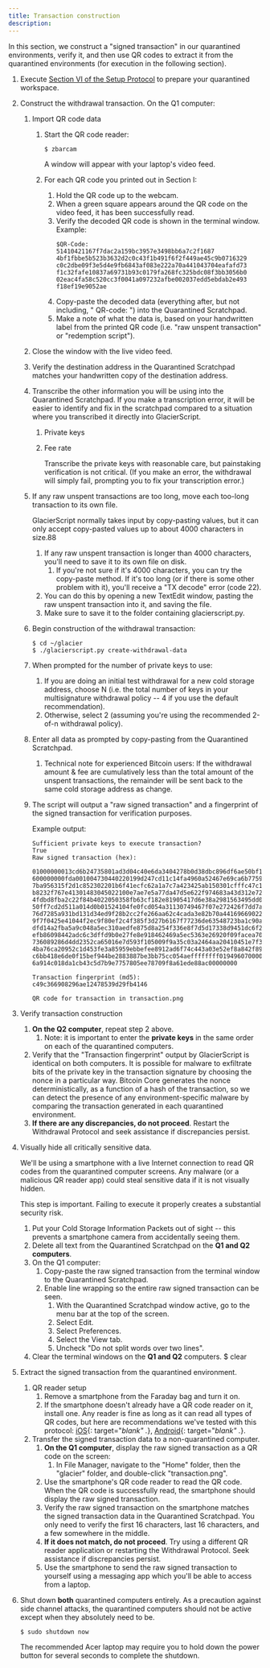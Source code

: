 ```yaml
---
title: Transaction construction
description:
---
```


In this section, we construct a "signed transaction" in our quarantined
environments, verify it, and then use QR codes to extract it from the
quarantined environments (for execution in the following section).

1. Execute [Section VI of the Setup Protocol](../setup/quarantined-workspace/)
to prepare your quarantined workspace.
2. Construct the withdrawal transaction. On the Q1 computer:
    1. Import QR code data
        1. Start the QR code reader:

            ```
            $ zbarcam
            ```
            A window will appear with your laptop's video feed.
            
        2. For each QR code you printed out in Section I:
            1. Hold the QR code up to the webcam.
            2. When a green square appears around the QR code on the video
            feed, it has been successfully read.
            3. Verify the decoded QR code is shown in the terminal window.
                Example:
                ```
                $QR-Code:
                51410421167f7dac2a159bc3957e3498bb6a7c2f1687
                4bf1fbbe5b523b3632d2c0c43f1b491f6f2f449ae45c9b0716329
                c0c2dbe09f3e5d4e9fb6843af083e222a70a441043704eafafd73
                f1c32fafe10837a69731b93c0179fa268fc325bdc08f3bb3056b0
                02eac4fa58c520cc3f0041a097232afbe002037edd5ebdab2e493
                f18ef19e9052ae
                ```
            4. Copy-paste the decoded data (everything after, but not
            including, " QR-code: ") into the Quarantined Scratchpad.
            5. Make a note of what the data is, based on your handwritten
            label from the printed QR code (i.e. "raw unspent transaction" or
            "redemption script").
    2. Close the window with the live video feed.
    3. Verify the destination address in the Quarantined Scratchpad matches
    your handwritten copy of the destination address.
    4. Transcribe the other information you will be using into the Quarantined
    Scratchpad. If you make a transcription error, it will be easier to
    identify and fix in the scratchpad compared to a situation where you
    transcribed it directly
    into GlacierScript.
        1. <span class="danger">Private keys</span>
        2. Fee rate

            Transcribe the private keys with reasonable care, but painstaking
            verification is not critical. (If you make an error, the
            withdrawal will simply fail, prompting you to fix your
            transcription error.)

    5. If any raw unspent transactions are too long, move each too-long
    transaction to its own file.

        GlacierScript normally takes input by copy-pasting values, but it can only accept copy-pasted values up to about 4000 characters in size.88

        1. If any raw unspent transaction is longer than 4000 characters,
        you'll need to save it to its own file on disk.
            1. If you're not sure if it's 4000 characters, you can try the
            copy-paste method. If it's too long (or if there is some other
              problem with it), you'll receive a "TX decode" error (code 22).
        2. You can do this by opening a new TextEdit window, pasting the raw
        unspent transaction into it, and saving the file.
        3. Make sure to save it to the folder containing glacierscript.py.
    6. Begin construction of the withdrawal transaction:
        ```
        $ cd ~/glacier
        $ ./glacierscript.py create-withdrawal-data
        ```
    7. When prompted for the number of private keys to use:
        1. If you are doing an initial test withdrawal for a new cold
        storage address, choose N (i.e. the total number of keys in your
        multisignature withdrawal policy -- 4 if you use the default
        recommendation).
        2. Otherwise, select 2 (assuming you're using the recommended 2-of-n
        withdrawal policy).
    8. Enter all data as prompted by copy-pasting from the Quarantined
    Scratchpad.
        1. Technical note for experienced Bitcoin users: If the withdrawal
        amount & fee are cumulatively less than the total amount of the
        unspent transactions, the remainder will be sent back to the same cold
        storage address as change.
    9. The script will output a "raw signed transaction" and a fingerprint of the signed transaction for verification purposes.

        Example output:
        ```
        Sufficient private keys to execute transaction?
        True
        Raw signed transaction (hex):

        01000000013cd6b24735801ad3d04c40e6da3404278b0d38dbc896df6ae50bf11c3043a49
        600000000fda001004730440220199d247cd11c14fa4960a52467e69ca6b77596e94c14f2
        7ba956315f2d1c852302201b6f41ecfc62a1a7c7a423425ab150301cfffc47c1a78a5bf13
        b8232f767e41301483045022100e7ae7e5a77da47d5e622f974683a43d312e72a1eed329d
        4fdbd8fba2c22f84b4022050358fb63cf182e81905417d6e38a2981563495dd00c3177ee6
        50ff7cd2d511a014d0b01524104fe0fcd054a31130749467f07e272426f7dd7a3029ab5b0
        76d7285a931bd131d34ed9f28b2cc2fe266aa62c4cada3e82b70a4416966902201c4d7375
        9f7f0425e41044f2ec9f80ef2c4f385f3d27b6167f77236de63548723ba1c90a324f4ec46
        dfd14a2fba5a9c048a5ec310aedfe875d8a254f336e8f7d5d17338d9451dc6f2188c4104a
        efb86098442adc6c3dffd9b0e27fe8e918462469a5ec5363e26920f09facea70b63e4f4d2
        736089286d4dd2352ca65016e7d593f105009f9a35c03a2464aa20410451e7f31ea2f5cb1
        4ba76ca20952c1d453fe3a85959ebbefee8912ad6f74c443a03e52ef8a842f890f1ab2d69
        c6bb418e6de0f15bef944be2883887be3bb75cc054aeffffffff019496070000000000197
        6a914c018da1cb43c5d7b9e7757805ee78709f8a61ede88ac00000000

        Transaction fingerprint (md5):
        c49c366908296ae12478539d29fb4146

        QR code for transaction in transaction.png
        ```

3. Verify transaction construction
    1. **On the Q2 computer**, repeat step 2 above.
        1. Note: it is important to enter the **private keys** in the same
        order on each of the quarantined computers.
    2. Verify that the <span class="warning">"Transaction fingerprint"</span>
    output by GlacierScript is identical on both computers. It is possible for
    malware to exfiltrate bits of the private key in the transaction signature
    by choosing the nonce in a particular way. Bitcoin Core generates the
    nonce deterministically, as a function of a hash of the transaction, so we
    can detect the presence of any environment-specific malware by
    comparing the transaction generated in each quarantined environment.
    3. **If there are any discrepancies, do not proceed**. Restart the
    Withdrawal Protocol and seek assistance if discrepancies persist.
4. Visually hide all critically sensitive data.

    We'll be using a smartphone with a live Internet connection to read QR
    codes from the quarantined computer screens. Any malware (or a malicious
    QR reader app) could steal sensitive data if it is not visually hidden.

    This step is important. Failing to execute it properly creates a
    substantial security risk.

    1. Put your <span class="danger">Cold Storage Information Packets</span>
    out of sight -- this prevents a smartphone camera from accidentally seeing
    them.
    2. Delete all text from the Quarantined Scratchpad on the
    **Q1 and Q2 computers**.
    3. On the Q1 computer:
        1. Copy-paste the <span class="warning">raw signed transaction</span>
        from the terminal window to the
        Quarantined Scratchpad.
        2. Enable line wrapping so the entire
        <span class="warning">raw signed transaction</span>
        can be seen.
            1. With the Quarantined Scratchpad window active, go to the menu
            bar at the top of the screen.
            2. Select Edit.
            3. Select Preferences.
            4. Select the View tab.
            5. Uncheck "Do not split words over two lines".
    4. Clear the terminal windows on the **Q1 and Q2** computers. $ clear
5. Extract the signed transaction from the quarantined environment.
    1. QR reader setup
        1. Remove a smartphone from the Faraday bag and turn it on.
        2. If the smartphone doesn't already have a QR code reader on it,
        install one. Any reader is fine as long as it can read all types of QR
        codes, but here are recommendations we've tested with this protocol:
        [iOS](https://itunes.apple.com/us/app/qr-reader-for-iphone/id368494609?mt=8){: target="_blank" ._},
        [Android](https://play.google.com/store/apps/details?id=com.application_4u.qrcode.barcode.scanner.reader.flashlight&hl=en){: target="_blank" ._}.
    2. Transfer the signed transaction data to a non-quarantined computer.
        1. **On the Q1 computer**, display the <span class="warning">raw
        signed transaction</span> as a QR code on the screen:
            1. In File Manager, navigate to the "Home" folder, then the
            "glacier" folder, and double-click "transaction.png".
        2. Use the smartphone's QR code reader to read the QR code. When the
        QR code is successfully read, the smartphone should display the
        <span class="warning"> raw signed transaction</span>.
        3. Verify the <span class="warning">raw signed transaction</span> on
        the smartphone matches the signed transaction data in the Quarantined
        Scratchpad. You only need to verify the first 16 characters, last 16
        characters, and a few somewhere in the middle.
        4. **If it does not match, do not proceed**. Try using a different QR
        reader application or restarting the Withdrawal Protocol. Seek
        assistance if discrepancies persist.
        5. Use the smartphone to send the
        <span class="warning">raw signed transaction</span> to yourself using
        a messaging app which you'll be able to access from a laptop.
6. Shut down **both** quarantined computers entirely. As a precaution against
side channel attacks, the quarantined computers should not be active except
when they absolutely need to be.
    ```
    $ sudo shutdown now
    ```
    The recommended Acer laptop may require you to hold down the power button
    for several seconds to complete the shutdown.
